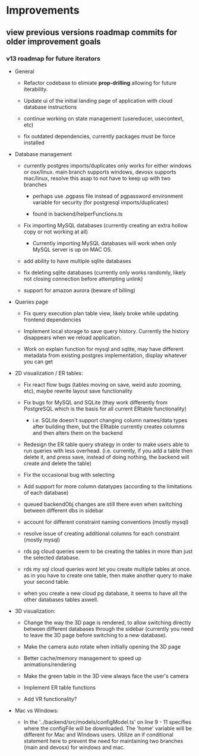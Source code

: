 # Improvements

## view previous versions roadmap commits for older improvement goals

### v13 roadmap for future iterators

- General

    - Refactor codebase to elimiate <strong>prop-drilling</strong> allowing for future iterability. 

    - Update ui of the initial landing page of application with cloud database instructions

    - continue working on state management (usereducer, usecontext, etc)

    - fix outdated dependencies, currently packages must be force installed


- Database management

    - currently postgres imports/duplicates only works for either windows or osx/linux. main branch supports windows, devosx supports mac/linux, resolve this asap to not have to keep up with two branches

        - perhaps use .pgpass file instead of pgpassword environment variable for security (for postgresql imports/duplicates)

        - found in backend/helperFunctions.ts

    - Fix importing MySQL databases (currently creating an extra hollow copy or not working at all)
      
        - Currently importing MySQL databases will work when only MySQL server is up on MAC OS.

    - add ability to have multiple sqlite databases

    - fix deleting sqlite databases (currently only works randomly, likely not closing connection before attempting unlink)
    
    - support for amazon aurora (beware of billing)


- Queries page

    - Fix query execution plan table view, likely broke while updating frontend dependencies

    - Implement local storage to save query history. Currently the history disappears when we reload application.

    - Work on explain function for mysql and sqlite, may have different metadata from existing postgres implementation, display whatever you can get 


- 2D visualization / ER tables: 

    - Fix react flow bugs (tables moving on save, weird auto zooming, etc), maybe rewrite layout save functionality

    - Fix bugs for MySQL and SQLite (they work differently from PostgreSQL which is the basis for all current ERtable functionality)

        - i.e. SQLite doesn't support changing column names/data types after building them, but the ERtable currently creates columns and then alters them on the backend

    - Redesign the ER table query strategy in order to make users able to run queries with less overhead. (i.e. currently, if you add a table then delete it, and press save, instead of doing nothing, the backend will create and delete the table)

    - Fix the occasional bug with selecting

    - Add support for more column datatypes (according to the limitations of each database)

    - queued backendObj changes are still there even when switching between different dbs in sidebar

    - account for different constraint naming conventions (mostly mysql)

    - resolve issue of creating additional columns for each constraint (mostly mysql)

    - rds pg cloud queries seem to be creating the tables in more than just the selected database.

    - rds my sql cloud queries wont let you create multiple tables at once. as in you have to create one table, then make another query to make your second table.

    - when you create a new cloud pg database, it seems to have all the other databases tables aswell.
 

- 3D visualization: 

    - Change the way the 3D page is rendered, to allow switching directly between different databases through the sidebar (currently you need to leave the 3D page before switching to a new database).

    - Make the camera auto rotate when initially opening the 3D page

    - Better cache/memory management to speed up animations/rendering

    - Make the green table in the 3D view always face the user's camera

    - Implement ER table functions

    - Add VR functionality?

- Mac vs Windows:

    - In the '../backend/src/models/configModel.ts' on line 9 - 11 specifies where the configFile will be downloaded. The 'home' variable will be different for Mac and Windows users. Utilize an if conditional statement here to prevent the need for maintaining two branches (main and devosx) for windows and mac.


